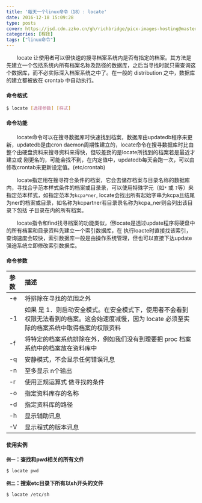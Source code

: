 ```yaml
---
title: '每天一个linux命令（18）: locate'
date: 2016-12-18 15:09:28
type: posts
cover: https://jsd.cdn.zzko.cn/gh/richbridge/picx-images-hosting@master/thumbnail/CPA-审计.jpg
categories: [程技]
tags: ["linux命令"]
---
```

　　locate 让使用者可以很快速的搜寻档案系统内是否有指定的档案。其方法是先建立一个包括系统内所有档案名称及路径的数据库，之后当寻找时就只需查询这个数据库，而不必实际深入档案系统之中了。在一般的 distribution 之中，数据库的建立都被放在 crontab 中自动执行。
<!--more -->
#### 命令格式
```bash
$ locate [选择参数] [样式]
```
#### 命令功能
　　locate命令可以在搜寻数据库时快速找到档案，数据库由updatedb程序来更新，updatedb是由cron daemon周期性建立的，locate命令在搜寻数据库时比由整个由硬盘资料来搜寻资料来得快，但较差劲的是locate所找到的档案若是最近才建立或 刚更名的，可能会找不到，在内定值中，updatedb每天会跑一次，可以由修改crontab来更新设定值。(etc/crontab)

　　locate指定用在搜寻符合条件的档案，它会去储存档案与目录名称的数据库内，寻找合乎范本样式条件的档案或目录录，可以使用特殊字元（如`*` 或 `?`等）来指定范本样式，如指定范本为`kcpa*ner`, locate会找出所有起始字串为kcpa且结尾为ner的档案或目录，如名称为kcpartner若目录录名称为kcpa_ner则会列出该目录下包括 子目录在内的所有档案。

　　locate指令和find找寻档案的功能类似，但locate是透过update程序将硬盘中的所有档案和目录资料先建立一个索引数据库，在 执行loacte时直接找该索引，查询速度会较快，索引数据库一般是由操作系统管理，但也可以直接下达update强迫系统立即修改索引数据库。
#### 命令参数
| 参数 | 描述     |
| :------------- | :------------- |
| -e | 将排除在寻找的范围之外 |
| -1 | 如果 是 1．则启动安全模式。在安全模式下，使用者不会看到权限无法看到的档案。这会始速度减慢，因为 locate 必须至实际的档案系统中取得档案的权限资料 |
| -f | 将特定的档案系统排除在外，例如我们没有到理要把 proc 档案系统中的档案放在资料库中 |
| -q | 安静模式，不会显示任何错误讯息 |
| -n | 至多显示 n个输出 |
| -r | 使用正规运算式 做寻找的条件 |
| -o | 指定资料库存的名称 |
| -d | 指定资料库的路径 |
| -h | 显示辅助讯息 |
| -V | 显示程式的版本讯息 |
#### 使用实例
**`例一`：查找和pwd相关的所有文件**
```bash
$ locate pwd
```
**`例二`：搜索etc目录下所有以sh开头的文件**
```bash
$ locate /etc/sh
```
